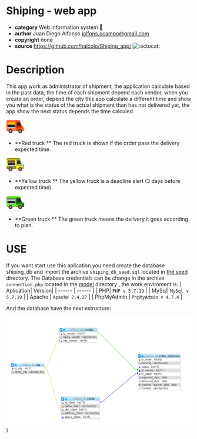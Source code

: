 # Shiping - web app

* **category**    Web information system 📡
* **author**      Juan Diego Alfonso <jalfons.ocampo@gmail.com>
* **copyright**   none
* **source**      https://github.com/halcolo/Shiping_app/ ![:octocat:](https://assets-cdn.github.com/images/icons/emoji/octocat.png ":octocat:")


# Description

This app work as administrator of shipment, the application calculate based in the past data, the time of each shipment depend each vendor, when you create an order, depend the city this app calculate a different time and show you what is the status of the actual shipment than has not delivered yet, the app show the next status depends the time calculed.

![:redtruck:](https://github.com/halcolo/Shiping_app/blob/master/img/red_truck.png?raw=true ":redyellowtruck:")

* **Red truck ** The red truck is shown if the order pass the delivery expected time.

![:yellowtruck:](https://github.com/halcolo/Shiping_app/blob/master/img/yellow_truck.png?raw=true ":yellowtruck:")

* **Yellow truck ** The yellow truck is a deadline alert (3 days before expected time).

![:greentruck:](https://github.com/halcolo/Shiping_app/blob/master/img/green_truck.png?raw=true ":greentruck:")
* **Green truck ** The green truck means the delivery it goes according to plan.

# USE
If you want start use this aplication you need create the database shiping_db and import the archive `shiping_db_seed.sql` located in [the seed](https://github.com/halcolo/Shiping_app/tree/master/seed) directory.
The Database credentials can be change in the archive `connection.php` located in the [model](https://github.com/halcolo/Shiping_app/tree/master/model) directory , the work enviroment is:
 | Aplication| Version|
| ------ | ------ |
| PHP| `PHP v 5.7.19` |
| MySql| `MySql v 5.7.19` |
| Apache | `Apache 2.4.27` |
| PhpMyAdmin | `PhpMyAdmin v 4.7.4`  |


And the database have the next estructure:

![:relation:](img/relation.PNG))
